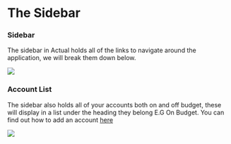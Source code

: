 # The Sidebar

### Sidebar

The sidebar in Actual holds all of the links to navigate around the application, we will break them down below.

![](/img/using-actual/budget-sidebar.png)

### Account List

The sidebar also holds all of your accounts both on and off budget, these will display in a list under the heading they belong E.G On Budget. You can find out how to add an account [here](../accounts/index.md#adding-a-new-account)

![](/img/using-actual/budget-sidebar-accounts.png)

